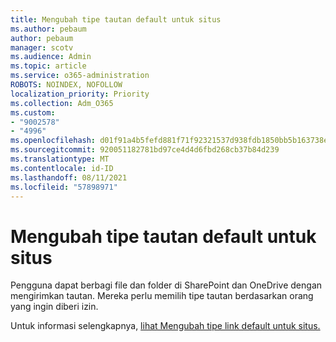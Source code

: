 ```yaml
---
title: Mengubah tipe tautan default untuk situs
ms.author: pebaum
author: pebaum
manager: scotv
ms.audience: Admin
ms.topic: article
ms.service: o365-administration
ROBOTS: NOINDEX, NOFOLLOW
localization_priority: Priority
ms.collection: Adm_O365
ms.custom:
- "9002578"
- "4996"
ms.openlocfilehash: d01f91a4b5fefd881f71f92321537d938fdb1850bb5b163738e4322312d7f02b
ms.sourcegitcommit: 920051182781bd97ce4d4d6fbd268cb37b84d239
ms.translationtype: MT
ms.contentlocale: id-ID
ms.lasthandoff: 08/11/2021
ms.locfileid: "57898971"
---
```

# <a name="change-the-default-link-type-for-a-site"></a>Mengubah tipe tautan default untuk situs

Pengguna dapat berbagi file dan folder di SharePoint dan OneDrive dengan mengirimkan tautan. Mereka perlu memilih tipe tautan berdasarkan orang yang ingin diberi izin.

Untuk informasi selengkapnya, [lihat Mengubah tipe link default untuk situs.](https://docs.microsoft.com/sharepoint/change-default-sharing-link)
